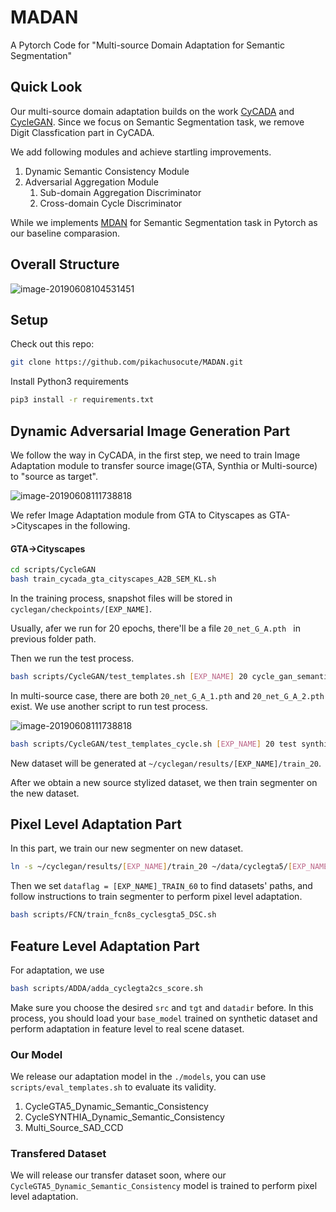 # MADAN

A Pytorch Code for "Multi-source Domain Adaptation for Semantic Segmentation"

## Quick Look

Our multi-source domain adaptation builds on the work [CyCADA](https://github.com/jhoffman/cycada_release) and [CycleGAN](https://github.com/junyanz/pytorch-CycleGAN-and-pix2pix). Since we focus on Semantic Segmentation task, we remove Digit Classfication part in CyCADA.

We add following modules and achieve startling improvements.

1. Dynamic Semantic Consistency Module
2. Adversarial Aggregation Module
   1. Sub-domain Aggregation Discriminator
   2. Cross-domain Cycle Discriminator

While we implements [MDAN](https://openreview.net/pdf?id=ryDNZZZAW) for Semantic Segmentation task in Pytorch as our baseline comparasion.

## Overall Structure

![image-20190608104531451](http://ww4.sinaimg.cn/large/006tNc79ly1g3tjype7qlj31vo0u0hb1.jpg)

## Setup

Check out this repo:

```bash
git clone https://github.com/pikachusocute/MADAN.git
```

Install Python3 requirements

```bash
pip3 install -r requirements.txt
```

## Dynamic Adversarial Image Generation Part

We follow the way in CyCADA, in the first step, we need to train Image Adaptation module to transfer source image(GTA, Synthia or Multi-source) to "source as target".

![image-20190608111738818](http://ww4.sinaimg.cn/large/006tNc79ly1g3tkvxw9rrj31r40e8kjl.jpg)

We refer Image Adaptation module from GTA to Cityscapes as GTA->Cityscapes in the following.

#### GTA->Cityscapes

```bash
cd scripts/CycleGAN
bash train_cycada_gta_cityscapes_A2B_SEM_KL.sh
```

In the training process, snapshot files will be stored in `cyclegan/checkpoints/[EXP_NAME]`.

Usually, afer we run for 20 epochs, there'll be a file `20_net_G_A.pth ` in previous folder path. 

Then we run the test process.

```bash
bash scripts/CycleGAN/test_templates.sh [EXP_NAME] 20 cycle_gan_semantic_fcn gta5_cityscapes
```

In multi-source case, there are both `20_net_G_A_1.pth` and `20_net_G_A_2.pth` exist. We use another script to run test process.

![image-20190608111738818](https://tva1.sinaimg.cn/large/006y8mN6ly1g9cqrscgosj31r40e8jx4.jpg)

```bash
bash scripts/CycleGAN/test_templates_cycle.sh [EXP_NAME] 20 test synthia_cityscapes gta5_cityscapes
```

New dataset will be generated at `~/cyclegan/results/[EXP_NAME]/train_20`.

After we obtain a new source stylized dataset, we then train segmenter on the new dataset.

## Pixel Level Adaptation Part

In this part, we train our new segmenter on new dataset.

```bash
ln -s ~/cyclegan/results/[EXP_NAME]/train_20 ~/data/cyclegta5/[EXP_NAME]_TRAIN_60
```

Then we set `dataflag = [EXP_NAME]_TRAIN_60` to find datasets' paths, and follow instructions to train segmenter to perform pixel level adaptation.

```bash
bash scripts/FCN/train_fcn8s_cyclesgta5_DSC.sh
```

## Feature Level Adaptation Part

For adaptation, we use

```bash
bash scripts/ADDA/adda_cyclegta2cs_score.sh
```

Make sure you choose the desired `src` and `tgt` and `datadir` before. In this process, you should load your `base_model` trained on synthetic dataset and perform adaptation in feature level to real scene dataset.

### Our Model

We release our adaptation model in the `./models`, you can use `scripts/eval_templates.sh` to evaluate its validity.

1. CycleGTA5_Dynamic_Semantic_Consistency
2. CycleSYNTHIA_Dynamic_Semantic_Consistency
3. Multi_Source_SAD_CCD

### Transfered Dataset

We will release our transfer dataset soon, where our `CycleGTA5_Dynamic_Semantic_Consistency` model is trained to perform pixel level adaptation.